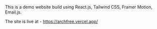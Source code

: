 
This is a demo website build using React.js, Tailwind CSS, Framer Motion, Email.js. 

The site is live at - https://archfree.vercel.app/

 

